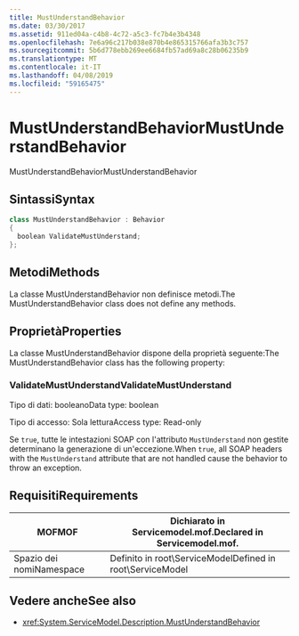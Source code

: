 ```yaml
---
title: MustUnderstandBehavior
ms.date: 03/30/2017
ms.assetid: 911ed04a-c4b8-4c72-a5c3-fc7b4e3b4348
ms.openlocfilehash: 7e6a96c217b038e870b4e865315766afa3b3c757
ms.sourcegitcommit: 5b6d778ebb269ee6684fb57ad69a8c28b06235b9
ms.translationtype: MT
ms.contentlocale: it-IT
ms.lasthandoff: 04/08/2019
ms.locfileid: "59165475"
---
```

# <a name="mustunderstandbehavior"></a><span data-ttu-id="70517-102">MustUnderstandBehavior</span><span class="sxs-lookup"><span data-stu-id="70517-102">MustUnderstandBehavior</span></span>
<span data-ttu-id="70517-103">MustUnderstandBehavior</span><span class="sxs-lookup"><span data-stu-id="70517-103">MustUnderstandBehavior</span></span>  
  
## <a name="syntax"></a><span data-ttu-id="70517-104">Sintassi</span><span class="sxs-lookup"><span data-stu-id="70517-104">Syntax</span></span>  
  
```csharp
class MustUnderstandBehavior : Behavior  
{  
  boolean ValidateMustUnderstand;  
};  
```  
  
## <a name="methods"></a><span data-ttu-id="70517-105">Metodi</span><span class="sxs-lookup"><span data-stu-id="70517-105">Methods</span></span>  
 <span data-ttu-id="70517-106">La classe MustUnderstandBehavior non definisce metodi.</span><span class="sxs-lookup"><span data-stu-id="70517-106">The MustUnderstandBehavior class does not define any methods.</span></span>  
  
## <a name="properties"></a><span data-ttu-id="70517-107">Proprietà</span><span class="sxs-lookup"><span data-stu-id="70517-107">Properties</span></span>  
 <span data-ttu-id="70517-108">La classe MustUnderstandBehavior dispone della proprietà seguente:</span><span class="sxs-lookup"><span data-stu-id="70517-108">The MustUnderstandBehavior class has the following property:</span></span>  
  
### <a name="validatemustunderstand"></a><span data-ttu-id="70517-109">ValidateMustUnderstand</span><span class="sxs-lookup"><span data-stu-id="70517-109">ValidateMustUnderstand</span></span>  
 <span data-ttu-id="70517-110">Tipo di dati: booleano</span><span class="sxs-lookup"><span data-stu-id="70517-110">Data type: boolean</span></span>  
  
 <span data-ttu-id="70517-111">Tipo di accesso: Sola lettura</span><span class="sxs-lookup"><span data-stu-id="70517-111">Access type: Read-only</span></span>  
  
 <span data-ttu-id="70517-112">Se `true`, tutte le intestazioni SOAP con l'attributo `MustUnderstand` non gestite determinano la generazione di un'eccezione.</span><span class="sxs-lookup"><span data-stu-id="70517-112">When `true`, all SOAP headers with the `MustUnderstand` attribute that are not handled cause the behavior to throw an exception.</span></span>  
  
## <a name="requirements"></a><span data-ttu-id="70517-113">Requisiti</span><span class="sxs-lookup"><span data-stu-id="70517-113">Requirements</span></span>  
  
|<span data-ttu-id="70517-114">MOF</span><span class="sxs-lookup"><span data-stu-id="70517-114">MOF</span></span>|<span data-ttu-id="70517-115">Dichiarato in Servicemodel.mof.</span><span class="sxs-lookup"><span data-stu-id="70517-115">Declared in Servicemodel.mof.</span></span>|  
|---------|-----------------------------------|  
|<span data-ttu-id="70517-116">Spazio dei nomi</span><span class="sxs-lookup"><span data-stu-id="70517-116">Namespace</span></span>|<span data-ttu-id="70517-117">Definito in root\ServiceModel</span><span class="sxs-lookup"><span data-stu-id="70517-117">Defined in root\ServiceModel</span></span>|  
  
## <a name="see-also"></a><span data-ttu-id="70517-118">Vedere anche</span><span class="sxs-lookup"><span data-stu-id="70517-118">See also</span></span>

- <xref:System.ServiceModel.Description.MustUnderstandBehavior>
